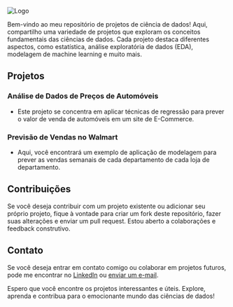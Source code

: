 ![Logo](Data-Science/data_science_logo.png)

Bem-vindo ao meu repositório de projetos de ciência de dados! Aqui, compartilho uma variedade de projetos que exploram os conceitos fundamentais das ciências de dados. Cada projeto destaca diferentes aspectos, como estatística, análise exploratória de dados (EDA), modelagem de machine learning e muito mais.

## Projetos

### Análise de Dados de Preços de Automóveis
- Este projeto se concentra em aplicar técnicas de regressão para prever o valor de venda de automóveis em um site de E-Commerce.

### Previsão de Vendas no Walmart
- Aqui, você encontrará um exemplo de aplicação de modelagem para prever as vendas semanais de cada departamento de cada loja de departamento.

## Contribuições

Se você deseja contribuir com um projeto existente ou adicionar seu próprio projeto, fique à vontade para criar um fork deste repositório, fazer suas alterações e enviar um pull request. Estou aberto a colaborações e feedback construtivo.

## Contato

Se você deseja entrar em contato comigo ou colaborar em projetos futuros, pode me encontrar no [LinkedIn](https://www.linkedin.com/in/vinicius-rubens/) ou [enviar um e-mail](mailto:viniciusrubensoliveira@gmail.com).

Espero que você encontre os projetos interessantes e úteis. Explore, aprenda e contribua para o emocionante mundo das ciências de dados!
